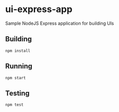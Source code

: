 # ui-express-app
Sample NodeJS Express application for building UIs


## Building

```shell
npm install
```

## Running
```shell
npm start
```

## Testing
```shell
npm test
```


